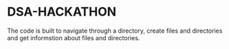 # DSA-HACKATHON
The code is built to navigate through a directory, create files and directories and get informstion about files and directories.
